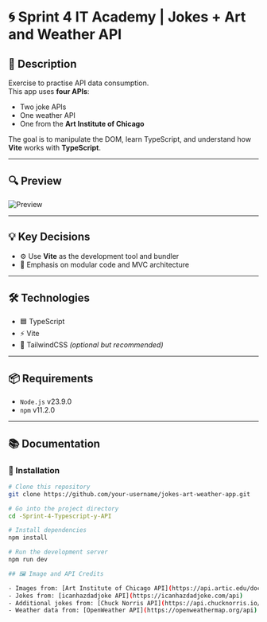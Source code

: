 # 🌀 Sprint 4 IT Academy | Jokes + Art and Weather API

## 📌 Description

Exercise to practise API data consumption.  
This app uses **four APIs**:
- Two joke APIs
- One weather API
- One from the **Art Institute of Chicago**

The goal is to manipulate the DOM, learn TypeScript, and understand how **Vite** works with **TypeScript**.

---

## 🔍 Preview

![Preview](assets/images/Screen%20Recording%202025-06-25%20at%203.14.50%20p.gif)


---

## 💡 Key Decisions

- ⚙️ Use **Vite** as the development tool and bundler
- 🧠 Emphasis on modular code and MVC architecture

---

## 🛠️ Technologies

- 🟦 TypeScript  
- ⚡ Vite  
- 🎨 TailwindCSS *(optional but recommended)*

---

## 📦 Requirements

- `Node.js` v23.9.0  
- `npm` v11.2.0

---

## 📚 Documentation

### 🔧 Installation

```bash
# Clone this repository
git clone https://github.com/your-username/jokes-art-weather-app.git

# Go into the project directory
cd -Sprint-4-Typescript-y-API

# Install dependencies
npm install

# Run the development server
npm run dev

## 🖼️ Image and API Credits

- Images from: [Art Institute of Chicago API](https://api.artic.edu/docs/)  
- Jokes from: [icanhazdadjoke API](https://icanhazdadjoke.com/api)  
- Additional jokes from: [Chuck Norris API](https://api.chucknorris.io/)  
- Weather data from: [OpenWeather API](https://openweathermap.org/api)

